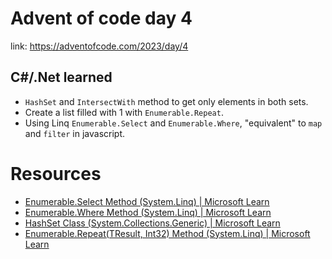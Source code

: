 # Advent of code day 4

link: https://adventofcode.com/2023/day/4

## C#/.Net learned

- `HashSet` and `IntersectWith` method to get only elements in both sets.
- Create a list filled with 1 with `Enumerable.Repeat`.
- Using Linq `Enumerable.Select` and `Enumerable.Where`, "equivalent" to `map` and `filter` in javascript.

# Resources

- [Enumerable.Select Method (System.Linq) | Microsoft Learn](https://learn.microsoft.com/en-us/dotnet/api/system.linq.enumerable.select?view=net-8.0)
- [Enumerable.Where Method (System.Linq) | Microsoft Learn](https://learn.microsoft.com/en-us/dotnet/api/system.linq.enumerable.where?view=net-8.0)
- [HashSet<T> Class (System.Collections.Generic) | Microsoft Learn](https://learn.microsoft.com/en-us/dotnet/api/system.collections.generic.hashset-1?view=net-8.0)
- [Enumerable.Repeat<TResult>(TResult, Int32) Method (System.Linq) | Microsoft Learn](https://learn.microsoft.com/en-us/dotnet/api/system.linq.enumerable.repeat?view=net-8.0)
